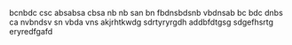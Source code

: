 bcnbdc
csc absabsa
cbsa nb nb
san bn
fbdnsbdsnb
vbdnsab
bc bdc dnbs ca
nvbndsv sn
vbda vns
akjrhtkwdg
sdrtyryrgdh
addbfdtgsg
sdgefhsrtg
eryredfgafd
